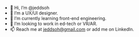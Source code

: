 - 👋 Hi, I’m @jeddsoh
- 👀 I’m a UX/UI designer.
- 🌱 I’m currently learning front-end engineering.
- 💞️ I’m looking to work in ed-tech or VR/AR.
- 📫 Reach me at jeddsoh@gmail.com or add me on LinkedIn.

<!---
jeddsoh/jeddsoh is a ✨ special ✨ repository because its `README.md` (this file) appears on your GitHub profile.
You can click the Preview link to take a look at your changes.
--->
